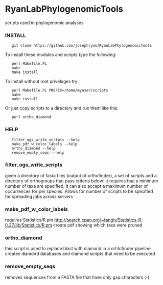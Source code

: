 # RyanLabPhylogenomicTools
scripts used in phylogenomic analyses

### INSTALL

```
   git clone https://github.com/josephryan/RyanLabPhylogenomicTools
```

To install these modules and scripts type the following:

```
   perl Makefile.PL
   make
   make install
```
   
To install without root privelages try:

```
   perl Makefile.PL PREFIX=/home/myuser/scripts
   make
   make install
```

Or just copy scripts to a directory and run them like this:

```
   perl ortho_diamond
```

### HELP

```
   filter_ogs_write_scripts --help
   make_pdf_w_color_labels --help
   ortho_diamond --help
   remove_empty_seqs --help
```

### filter_ogs_write_scripts

given a directory of fasta files (output of orthofinder), 
a set of scripts and a directory of orthogroups that pass criteria below:
it requires that a minimum number of taxa are specified,
it can also accept a maximum number of occurrences for per species.
Allows for number of scripts to be specified for spreading jobs across servers

### make_pdf_w_color_labels

requires Statistics/R.pm 
  http://search.cpan.org/~fangly/Statistics-R-0.27/lib/Statistics/R.pm
create pdf showing which taxa were pruned

### ortho_diamond 

this script is used to replace blast with diamond in a orhtofinder pipeline
creates diamond databases and diamond scripts that need to be executed

### remove_empty_seqs

removes sequences from a FASTA file that have only gap characters (-)

